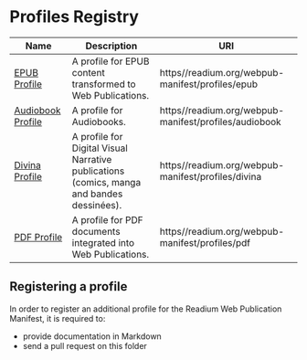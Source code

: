 # Profiles Registry

| Name  |  Description | URI |
| ----- | ------------ | --- |
| [EPUB Profile](./epub.md) | A profile for EPUB content transformed to Web Publications. | https//readium.org/webpub-manifest/profiles/epub |
| [Audiobook Profile](./audiobook.md) | A profile for Audiobooks. | https//readium.org/webpub-manifest/profiles/audiobook |
| [Divina Profile](./divina.md) | A profile for Digital Visual Narrative publications (comics, manga and bandes dessinées). | https//readium.org/webpub-manifest/profiles/divina |
| [PDF Profile](./pdf.md) | A profile for PDF documents integrated into Web Publications. | https//readium.org/webpub-manifest/profiles/pdf |


## Registering a profile

In order to register an additional profile for the Readium Web Publication Manifest, it is required to:

- provide documentation in Markdown
- send a pull request on this folder
